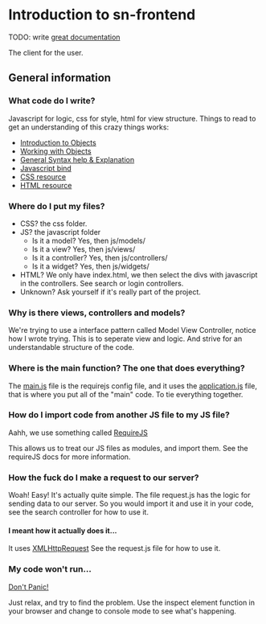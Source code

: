 # Introduction to sn-frontend
TODO: write [great documentation](http://jacobian.org/writing/what-to-write/) 

The client for the user.

## General information
### What code do I write?
Javascript for logic, css for style, html for view structure. Things to read to get an understanding of this crazy things works:
* [Introduction to Objects](https://developer.mozilla.org/en-US/docs/Web/JavaScript/Introduction_to_Object-Oriented_JavaScript)
* [Working with Objects](https://developer.mozilla.org/en-US/docs/Web/JavaScript/Guide/Working_with_Objects)
* [General Syntax help & Explanation](https://developer.mozilla.org/en-US/docs/Web/JavaScript/Guide)
* [Javascript bind](https://developer.mozilla.org/en-US/docs/Web/JavaScript/Reference/Global_Objects/Function/bind)
* [CSS resource](https://developer.mozilla.org/en-US/docs/Web/CSS)
* [HTML resource](https://developer.mozilla.org/en-US/docs/Web/HTML)

### Where do I put my files?
- CSS? the css folder.
- JS? the javascript folder
  - Is it a model? Yes, then js/models/
  - Is it a view? Yes, then js/views/
  - Is it a controller? Yes, then js/controllers/
  - Is it a widget? Yes, then js/widgets/
- HTML? We only have index.html, we then select the divs with javascript in the controllers. See search or login controllers.
- Unknown? Ask yourself if it's really part of the project.

### Why is there views, controllers and models?
We're trying to use a interface pattern called Model View Controller, notice how I wrote trying. This is to seperate view and logic. And strive for an understandable structure of the code.

### Where is the main function? The one that does everything?
The [main.js](https://github.com/Fruitschinpo/sn-frontend/blob/master/js/main.js) file is the requirejs config file, and it uses the [application.js](https://github.com/Fruitschinpo/sn-frontend/blob/master/js/application.js) file, that is where you put all of the "main" code. To tie everything together.

### How do I import code from another JS file to my JS file?
Aahh, we use something called [RequireJS](http://requirejs.org/docs/api.html)

This allows us to treat our JS files as modules, and import them. See the requireJS docs for more information.

### How the fuck do I make a request to our server?
Woah! Easy! It's actually quite simple. The file request.js has the logic for sending data to our server. So you would import it and use it in your code, see the search controller for how to use it. 

#### I meant how it actually does it...
It uses [XMLHttpRequest](https://developer.mozilla.org/en-US/docs/Web/API/XMLHttpRequest) See the request.js file for how to use it.

### My code won't run...
[Don't Panic!](https://www.youtube.com/watch?v=d-diB65scQU)

Just relax, and try to find the problem. Use the inspect element function in your browser and change to console mode to see what's happening.

